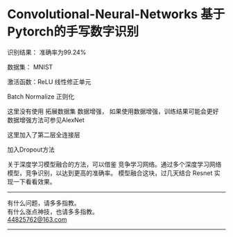 # Convolutional-Neural-Networks 基于Pytorch的手写数字识别


识别结果： 准确率为99.24%       

数据集：  MNIST       

激活函数：ReLU 线性修正单元

Batch Normalize 正则化     

这里没有使用 拓展数据集 数据增强， 如果使用数据增强，训练结果可能会更好 数据增强方法可参见AlexNet

这里加入了第二层全连接层

加入Dropout方法

关于深度学习模型融合的方法，可以借鉴 竞争学习网络。通过多个深度学习网络模型，竞争识别，以达到更高的准确率。
模型融合这块，过几天结合 Resnet 实现一下看看效果。





---------

有什么问题，请多多指教。     
有什么涨点神技，也请多多指教。    
44825762@163.com

--------






